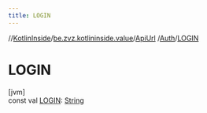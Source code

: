 ```yaml
---
title: LOGIN
---
```

//[KotlinInside](../../../../index.html)/[be.zvz.kotlininside.value](../../index.html)/[ApiUrl](../index.html)
/[Auth](index.html)/[LOGIN](-l-o-g-i-n.html)

# LOGIN

[jvm]\
const val [LOGIN](-l-o-g-i-n.html): [String](https://kotlinlang.org/api/latest/jvm/stdlib/kotlin/-string/index.html)




